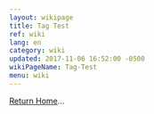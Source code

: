 ```yaml
---
layout: wikipage
title: Tag Test
ref: wiki
lang: en
category: wiki
updated: 2017-11-06 16:52:00 -0500
wikiPageName: Tag-Test
menu: wiki
---
```


[Return Home](/wiki/Home.html)...
